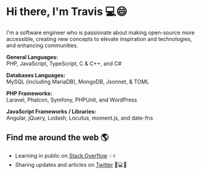 # Hi there, I'm Travis 💻😄

I'm a software engineer who is passionate about making open-source more accessible, creating new concepts to elevate inspiration and technologies, and enhancing communities.

**General Languages:**<br/>
PHP, JavaScript, TypeScript, C & C++, and C#

**Databases Languages:**<br/>
MySQL (including MariaDB), MongoDB, Jsonnet, & TOML

**PHP Frameworks:**<br/>
Laravel, Phalcon, Symfony, PHPUnit, and WordPress

**JavaScript Frameworks / Libraries:**<br/>
Angular, jQuery, Lodash, Locutus, moment.js, and date-fns

## Find me around the web 🌎
- Learning in public on <a href="https://stackoverflow.com/users/1804013/tfont">Stack Overflow</a> 💡⚡
- Sharing updates and articles on <a href="https://twitter.com/travisfont">Twitter</a> 🌱💻💬
